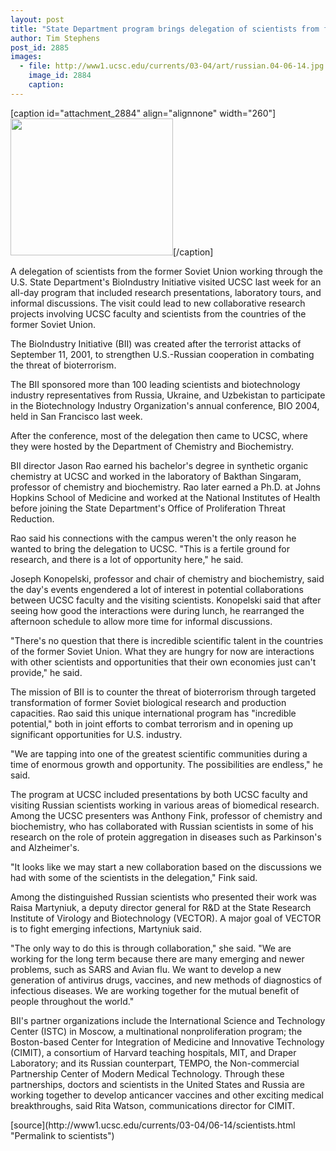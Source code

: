 ```yaml
---
layout: post
title: "State Department program brings delegation of scientists from former Soviet Union to UCSC"
author: Tim Stephens
post_id: 2885
images:
  - file: http://www1.ucsc.edu/currents/03-04/art/russian.04-06-14.jpg
    image_id: 2884
    caption: 
---
```


[caption id="attachment_2884" align="alignnone" width="260"]<a href="http://localhost/mysite/wp-content/uploads/2004/06/russian.04-06-14.jpg"><img class="size-full wp-image-2884" src="http://localhost/mysite/wp-content/uploads/2004/06/russian.04-06-14.jpg" alt="" width="260" height="219" /></a>[/caption]
<p>
  A delegation of scientists from the former Soviet Union working through the U.S. State Department's BioIndustry Initiative visited UCSC last week for an all-day program that included research presentations, laboratory tours, and informal discussions. The visit could lead to new collaborative research projects involving UCSC faculty and scientists from the countries of the former Soviet Union.<br>
</p>
<p>
  The BioIndustry Initiative (BII) was created after the terrorist attacks of September 11, 2001, to strengthen U.S.-Russian cooperation in combating the threat of bioterrorism.
</p>
<p>
  The BII sponsored more than 100 leading scientists and biotechnology industry representatives from Russia, Ukraine, and Uzbekistan to participate in the Biotechnology Industry Organization's annual conference, BIO 2004, held in San Francisco last week.
</p>
<p>
  After the conference, most of the delegation then came to UCSC, where they were hosted by the Department of Chemistry and Biochemistry.<br>
</p>
<p>
  BII director Jason Rao earned his bachelor's degree in synthetic organic chemistry at UCSC and worked in the laboratory of Bakthan Singaram, professor of chemistry and biochemistry. Rao later earned a Ph.D. at Johns Hopkins School of Medicine and worked at the National Institutes of Health before joining the State Department's Office of Proliferation Threat Reduction.<br>
</p>
<p>
  Rao said his connections with the campus weren't the only reason he wanted to bring the delegation to UCSC. "This is a fertile ground for research, and there is a lot of opportunity here," he said.<br>
</p>
<p>
  Joseph Konopelski, professor and chair of chemistry and biochemistry, said the day's events engendered a lot of interest in potential collaborations between UCSC faculty and the visiting scientists. Konopelski said that after seeing how good the interactions were during lunch, he rearranged the afternoon schedule to allow more time for informal discussions.<br>
</p>
<p>
  "There's no question that there is incredible scientific talent in the countries of the former Soviet Union. What they are hungry for now are interactions with other scientists and opportunities that their own economies just can't provide," he said.<br>
</p>
<p>
  The mission of BII is to counter the threat of bioterrorism through targeted transformation of former Soviet biological research and production capacities. Rao said this unique international program has "incredible potential," both in joint efforts to combat terrorism and in opening up significant opportunities for U.S. industry.<br>
</p>
<p>
  "We are tapping into one of the greatest scientific communities during a time of enormous growth and opportunity. The possibilities are endless," he said.<br>
</p>
<p>
  The program at UCSC included presentations by both UCSC faculty and visiting Russian scientists working in various areas of biomedical research. Among the UCSC presenters was Anthony Fink, professor of chemistry and biochemistry, who has collaborated with Russian scientists in some of his research on the role of protein aggregation in diseases such as Parkinson's and Alzheimer's.<br>
</p>
<p>
  "It looks like we may start a new collaboration based on the discussions we had with some of the scientists in the delegation," Fink said.<br>
</p>
<p>
  Among the distinguished Russian scientists who presented their work was Raisa Martyniuk, a deputy director general for R&amp;D at the State Research Institute of Virology and Biotechnology (VECTOR). A major goal of VECTOR is to fight emerging infections, Martyniuk said.<br>
</p>
<p>
  "The only way to do this is through collaboration," she said. "We are working for the long term because there are many emerging and newer problems, such as SARS and Avian flu. We want to develop a new generation of antivirus drugs, vaccines, and new methods of diagnostics of infectious diseases. We are working together for the mutual benefit of people throughout the world."<br>
</p>
<p>
  BII's partner organizations include the International Science and Technology Center (ISTC) in Moscow, a multinational nonproliferation program; the Boston-based Center for Integration of Medicine and Innovative Technology (CIMIT), a consortium of Harvard teaching hospitals, MIT, and Draper Laboratory; and its Russian counterpart, TEMPO, the Non-commercial Partnership Center of Modern Medical Technology. Through these partnerships, doctors and scientists in the United States and Russia are working together to develop anticancer vaccines and other exciting medical breakthroughs, said Rita Watson, communications director for CIMIT.<br>
</p>
[source](http://www1.ucsc.edu/currents/03-04/06-14/scientists.html "Permalink to scientists")

